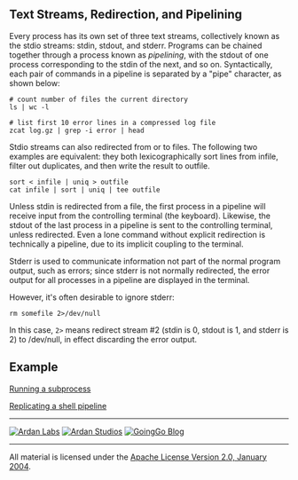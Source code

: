 ## Text Streams, Redirection, and Pipelining

Every process has its own set of three text streams, collectively known as the
stdio streams: stdin, stdout, and stderr. Programs can be chained together
through a process known as *pipelining*, with the stdout of one process
corresponding to the stdin of the next, and so on. Syntactically, each pair of
commands in a pipeline is separated by a "pipe" character, as shown below:

    # count number of files the current directory
    ls | wc -l

    # list first 10 error lines in a compressed log file
    zcat log.gz | grep -i error | head

Stdio streams can also redirected from or to files. The following two examples
are equivalent: they both lexicographically sort lines from infile, filter out
duplicates, and then write the result to outfile.

    sort < infile | uniq > outfile
    cat infile | sort | uniq | tee outfile

Unless stdin is redirected from a file, the first process in a pipeline will
receive input from the controlling terminal (the keyboard). Likewise, the
stdout of the last process in a pipeline is sent to the controlling terminal,
unless redirected. Even a lone command without explicit redirection is
technically a pipeline, due to its implicit coupling to the terminal.

Stderr is used to communicate information not part of the normal program
output, such as errors; since stderr is not normally redirected, the error
output for all processes in a pipeline are displayed in the terminal.

However, it's often desirable to ignore stderr:

    rm somefile 2>/dev/null

In this case, `2>` means redirect stream #2 (stdin is 0, stdout is 1, and
stderr is 2) to /dev/null, in effect discarding the error output.

## Example

[Running a subprocess](example1/parent.go)

[Replicating a shell pipeline](example2/pipeline.go)

___
[![Ardan Labs](../../00-slides/images/ggt_logo.png)](http://www.ardanlabs.com)
[![Ardan Studios](../../00-slides/images/ardan_logo.png)](http://www.ardanstudios.com)
[![GoingGo Blog](../../00-slides/images/ggb_logo.png)](http://www.goinggo.net)
___
All material is licensed under the [Apache License Version 2.0, January 2004](http://www.apache.org/licenses/LICENSE-2.0).
